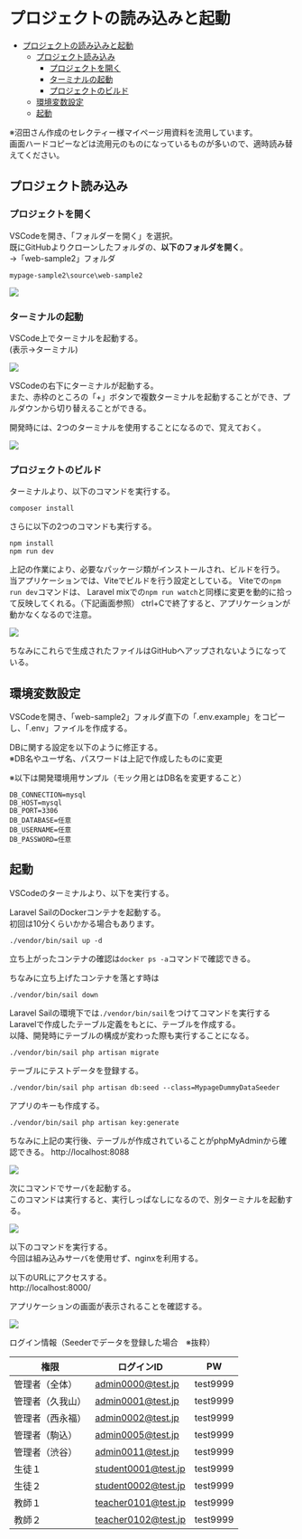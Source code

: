 # プロジェクトの読み込みと起動
<!-- TOC -->

- [プロジェクトの読み込みと起動](#プロジェクトの読み込みと起動)
  - [プロジェクト読み込み](#プロジェクト読み込み)
    - [プロジェクトを開く](#プロジェクトを開く)
    - [ターミナルの起動](#ターミナルの起動)
    - [プロジェクトのビルド](#プロジェクトのビルド)
  - [環境変数設定](#環境変数設定)
  - [起動](#起動)

<!-- /TOC -->
※沼田さん作成のセレクティー様マイページ用資料を流用しています。  
画面ハードコピーなどは流用元のものになっているものが多いので、適時読み替えてください。  

## プロジェクト読み込み

### プロジェクトを開く

VSCodeを開き、「フォルダーを開く」を選択。  
既にGitHubよりクローンしたフォルダの、**以下のフォルダを開く**。  
→「web-sample2」フォルダ

```
mypage-sample2\source\web-sample2
```

![](./img/04_プロジェクトの読み込みと起動/01.png)


### ターミナルの起動

VSCode上でターミナルを起動する。  
(表示→ターミナル)

![](./img/04_プロジェクトの読み込みと起動/02.png)

VSCodeの右下にターミナルが起動する。  
また、赤枠のところの「+」ボタンで複数ターミナルを起動することができ、プルダウンから切り替えることができる。  

開発時には、2つのターミナルを使用することになるので、覚えておく。

![](./img/04_プロジェクトの読み込みと起動/03.png)


### プロジェクトのビルド

ターミナルより、以下のコマンドを実行する。

```
composer install
```

さらに以下の2つのコマンドも実行する。  

```
npm install 
npm run dev
```

上記の作業により、必要なパッケージ類がインストールされ、ビルドを行う。  
当アプリケーションでは、Viteでビルドを行う設定としている。
Viteでの`npm run dev`コマンドは、
Laravel mixでの`npm run watch`と同様に変更を動的に拾って反映してくれる。（下記画面参照）
ctrl+Cで終了すると、アプリケーションが動かなくなるので注意。

![](./img/04_プロジェクトの読み込みと起動/03_2.png)

ちなみにこれらで生成されたファイルはGitHubへアップされないようになっている。


## 環境変数設定

VSCodeを開き、「web-sample2」フォルダ直下の「.env.example」をコピーし、「.env」ファイルを作成する。

DBに関する設定を以下のように修正する。  
※DB名やユーザ名、パスワードは上記で作成したものに変更

※以下は開発環境用サンプル（モック用とはDB名を変更すること）
```
DB_CONNECTION=mysql
DB_HOST=mysql
DB_PORT=3306
DB_DATABASE=任意
DB_USERNAME=任意
DB_PASSWORD=任意
```

## 起動

VSCodeのターミナルより、以下を実行する。  

Laravel SailのDockerコンテナを起動する。  
初回は10分くらいかかる場合もあります。  
```
./vendor/bin/sail up -d
```

立ち上がったコンテナの確認は`docker ps -a`コマンドで確認できる。  

ちなみに立ち上げたコンテナを落とす時は  
```
./vendor/bin/sail down
```

Laravel Sailの環境下では`./vendor/bin/sail`をつけてコマンドを実行する  
Laravelで作成したテーブル定義をもとに、テーブルを作成する。  
以降、開発時にテーブルの構成が変わった際も実行することになる。
```
./vendor/bin/sail php artisan migrate
```

テーブルにテストデータを登録する。
```
./vendor/bin/sail php artisan db:seed --class=MypageDummyDataSeeder
```

アプリのキーも作成する。

```
./vendor/bin/sail php artisan key:generate
```

ちなみに上記の実行後、テーブルが作成されていることがphpMyAdminから確認できる。
http://localhost:8088  

![](./img/04_プロジェクトの読み込みと起動/10.png)

次にコマンドでサーバを起動する。  
このコマンドは実行すると、実行しっぱなしになるので、別ターミナルを起動する。  

![](./img/04_プロジェクトの読み込みと起動/11.png)

以下のコマンドを実行する。  
今回は組み込みサーバを使用せず、nginxを利用する。  

以下のURLにアクセスする。  
http://localhost:8000/

アプリケーションの画面が表示されることを確認する。


![](./img/04_プロジェクトの読み込みと起動/12.png)


ログイン情報（Seederでデータを登録した場合　※抜粋）

|権限|ログインID|PW|
| ---- | ---- | ---- |
|管理者（全体）|admin0000@test.jp|test9999|
|管理者（久我山）|admin0001@test.jp|test9999|
|管理者（西永福）|admin0002@test.jp|test9999|
|管理者（駒込）|admin0005@test.jp|test9999|
|管理者（渋谷）|admin0011@test.jp|test9999|
|生徒１|student0001@test.jp|test9999|
|生徒２|student0002@test.jp|test9999|
|教師１|teacher0101@test.jp|test9999|
|教師２|teacher0102@test.jp|test9999|

